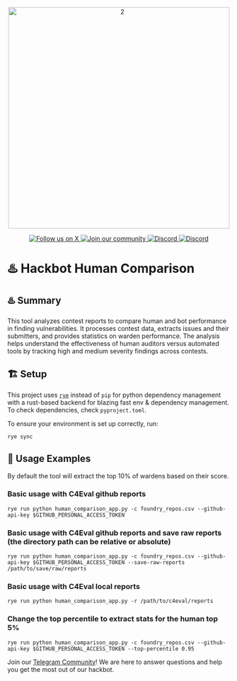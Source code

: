 
<p align="center">
  <img src="https://github.com/GatlingX/GatlingGun-Issues/assets/38335479/a66beb1a-7953-42bb-a30b-01b24417ea1c" alt="2" width="500">

</p>

<p align="center">
  <a href="https://x.com/gatling_x">
    <img src="https://img.shields.io/twitter/follow/gatling_x?style=for-the-badge&logo=x&logoColor=white" alt="Follow us on X">
  </a>
  <a href="https://t.me/+DwI1FhzS6hxkZmI0">
    <img src="https://img.shields.io/badge/Telegram-2CA5E0?style=for-the-badge&logo=telegram&logoColor=white&label=join our community" alt="Join our community">
  </a>
  <a href="https://discord.hackbot.co">
    <img alt="Discord" src="https://img.shields.io/badge/discord?style=for-the-badge&logo=discord&logoColor=white&label=join our discord" alt="Join our discord">
  </a>
  <a href="https://discord.hackbot.co">
    <img alt="Discord" src="https://img.shields.io/discord/1309455215799566336">
  </a>
</p>


# ♨️ Hackbot Human Comparison



## ♨️ Summary

This tool analyzes contest reports to compare human and bot performance in finding vulnerabilities. It processes contest data, extracts issues and their submitters, and provides statistics on warden performance. The analysis helps understand the effectiveness of human auditors versus automated tools by tracking high and medium severity findings across contests.

## 🏗️ Setup

This project uses [`rye`](https://rye.astral.sh/) instead of `pip` for python dependency management with a rust-based backend for blazing fast env & dependency management. To check dependencies, check `pyproject.toml`.

To ensure your environment is set up correctly, run:

```bash
rye sync
```

## 🚀 Usage Examples

By default the tool will extract the top 10% of wardens based on their score.

### Basic usage with C4Eval github reports

```
rye run python human_comparison_app.py -c foundry_repos.csv --github-api-key $GITHUB_PERSONAL_ACCESS_TOKEN
```

### Basic usage with C4Eval github reports and save raw reports (the directory path can be relative or absolute)

```
rye run python human_comparison_app.py -c foundry_repos.csv --github-api-key $GITHUB_PERSONAL_ACCESS_TOKEN --save-raw-reports /path/to/save/raw/reports
```

### Basic usage with C4Eval local reports
```
rye run python human_comparison_app.py -r /path/to/c4eval/reports
```

### Change the top percentile to extract stats for the human top 5%

```
rye run python human_comparison_app.py -c foundry_repos.csv --github-api-key $GITHUB_PERSONAL_ACCESS_TOKEN --top-percentile 0.95
```

Join our [Telegram Community](https://t.me/+DwI1FhzS6hxkZmI0)! We are here to answer questions and help you get the most out of our hackbot.
